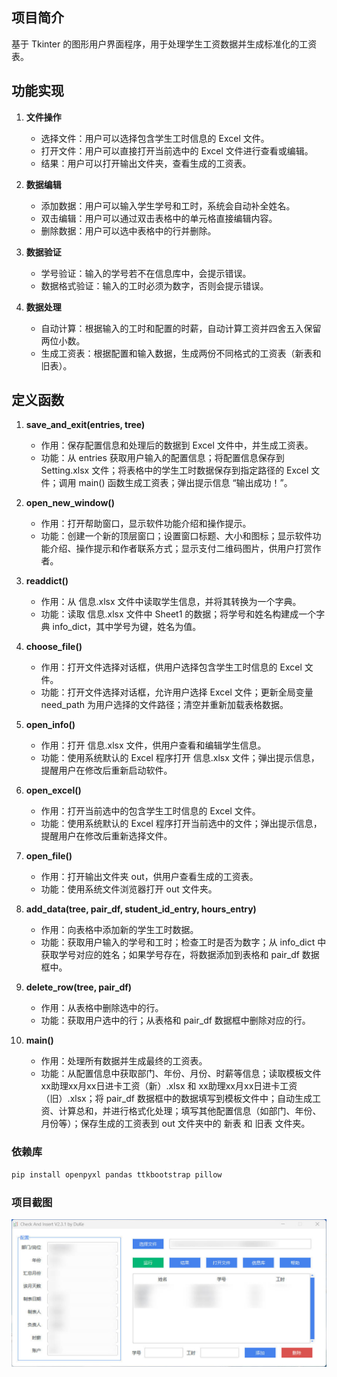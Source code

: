 ## 项目简介
基于 Tkinter 的图形用户界面程序，用于处理学生工资数据并生成标准化的工资表。

## 功能实现

1. **文件操作**
   - 选择文件：用户可以选择包含学生工时信息的 Excel 文件。
   - 打开文件：用户可以直接打开当前选中的 Excel 文件进行查看或编辑。
   - 结果：用户可以打开输出文件夹，查看生成的工资表。

2. **数据编辑**
   - 添加数据：用户可以输入学生学号和工时，系统会自动补全姓名。
   - 双击编辑：用户可以通过双击表格中的单元格直接编辑内容。
   - 删除数据：用户可以选中表格中的行并删除。

3. **数据验证**
   - 学号验证：输入的学号若不在信息库中，会提示错误。
   - 数据格式验证：输入的工时必须为数字，否则会提示错误。

4. **数据处理**
   - 自动计算：根据输入的工时和配置的时薪，自动计算工资并四舍五入保留两位小数。
   - 生成工资表：根据配置和输入数据，生成两份不同格式的工资表（新表和旧表）。


## 定义函数

1. **save_and_exit(entries, tree)**
   - 作用：保存配置信息和处理后的数据到 Excel 文件中，并生成工资表。
   - 功能：从 entries 获取用户输入的配置信息；将配置信息保存到 Setting.xlsx 文件；将表格中的学生工时数据保存到指定路径的 Excel 文件；调用 main() 函数生成工资表；弹出提示信息 “输出成功！”。

2. **open_new_window()**
   - 作用：打开帮助窗口，显示软件功能介绍和操作提示。
   - 功能：创建一个新的顶层窗口；设置窗口标题、大小和图标；显示软件功能介绍、操作提示和作者联系方式；显示支付二维码图片，供用户打赏作者。

3. **readdict()**
   - 作用：从 信息.xlsx 文件中读取学生信息，并将其转换为一个字典。
   - 功能：读取 信息.xlsx 文件中 Sheet1 的数据；将学号和姓名构建成一个字典 info_dict，其中学号为键，姓名为值。

4. **choose_file()**
   - 作用：打开文件选择对话框，供用户选择包含学生工时信息的 Excel 文件。
   - 功能：打开文件选择对话框，允许用户选择 Excel 文件；更新全局变量 need_path 为用户选择的文件路径；清空并重新加载表格数据。

5. **open_info()**
   - 作用：打开 信息.xlsx 文件，供用户查看和编辑学生信息。
   - 功能：使用系统默认的 Excel 程序打开 信息.xlsx 文件；弹出提示信息，提醒用户在修改后重新启动软件。

6. **open_excel()**
   - 作用：打开当前选中的包含学生工时信息的 Excel 文件。
   - 功能：使用系统默认的 Excel 程序打开当前选中的文件；弹出提示信息，提醒用户在修改后重新选择文件。

7. **open_file()**
   - 作用：打开输出文件夹 out，供用户查看生成的工资表。
   - 功能：使用系统文件浏览器打开 out 文件夹。

8. **add_data(tree, pair_df, student_id_entry, hours_entry)**
   - 作用：向表格中添加新的学生工时数据。
   - 功能：获取用户输入的学号和工时；检查工时是否为数字；从 info_dict 中获取学号对应的姓名；如果学号存在，将数据添加到表格和 pair_df 数据框中。

9. **delete_row(tree, pair_df)**
   - 作用：从表格中删除选中的行。
   - 功能：获取用户选中的行；从表格和 pair_df 数据框中删除对应的行。

10. **main()**
    - 作用：处理所有数据并生成最终的工资表。
    - 功能：从配置信息中获取部门、年份、月份、时薪等信息；读取模板文件 xx助理xx月xx日进卡工资（新）.xlsx 和 xx助理xx月xx日进卡工资（旧）.xlsx；将 pair_df 数据框中的数据填写到模板文件中；自动生成工资、计算总和，并进行格式化处理；填写其他配置信息（如部门、年份、月份等）；保存生成的工资表到 out 文件夹中的 新表 和 旧表 文件夹。


### 依赖库

```bash
pip install openpyxl pandas ttkbootstrap pillow
```

### 项目截图

![项目截图](/data/项目截图.jpg)
